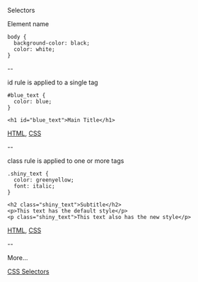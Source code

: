Selectors

Element name

```
body {
  background-color: black;
  color: white;
}
```

--

id rule is applied to a single tag

```
#blue_text {
  color: blue;
}
```

```
<h1 id="blue_text">Main Title</h1>
```

[HTML](https://github.com/mariancross/html-css-tutorial/blob/dc34b8efa173ed56bd27f57c0820715d8da09679/page_with_css.html), [CSS](https://github.com/mariancross/html-css-tutorial/blob/dc34b8efa173ed56bd27f57c0820715d8da09679/layout.css)

--

class rule is applied to one or more tags

```
.shiny_text {
  color: greenyellow;
  font: italic;
}
```

```
<h2 class="shiny_text">Subtitle</h2>
<p>This text has the default style</p>
<p class="shiny_text">This text also has the new style</p>
```

[HTML](https://github.com/mariancross/html-css-tutorial/blob/6dd855f387469aab6f82218e24ac322f048b6f58/page_with_css.html), [CSS](https://github.com/mariancross/html-css-tutorial/blob/6dd855f387469aab6f82218e24ac322f048b6f58/layout.css)



--

More...

[CSS Selectors](https://www.w3schools.com/cssref/css_selectors.asp)
